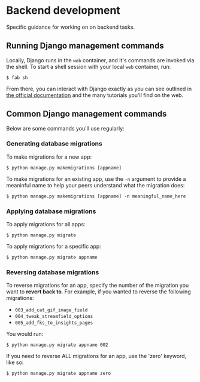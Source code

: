 # Backend development

Specific guidance for working on on backend tasks.

## Running Django management commands

Locally, Django runs in the `web` container, and it's commands are invoked via the shell. To start a shell session with your local `web` container, run:

```console
$ fab sh
```

From there, you can interact with Django exactly as you can see outlined in [the official documentation](https://docs.djangoproject.com/en/stable/topics/migrations/#module-django.db.migrations) and the many tutorials you'll find on the web.

## Common Django management commands

Below are some commands you'll use regularly:

### Generating database migrations

To make migrations for a new app:

```console
$ python manage.py makemigrations [appname]
```

To make migrations for an existing app, use the `-n` argument to provide a meaninful name to help your peers understand what the migration does:

```console
$ python manage.py makemigrations [appname] -n meaningful_name_here
```

### Applying database migrations

To apply migrations for all apps:

```console
$ python manage.py migrate
```

To apply migrations for a specific app:

```console
$ python manage.py migrate appname
```

### Reversing database migrations

To reverse migrations for an app, specify the number of the migration you want to **revert back to**. For example, if you wanted to reverse the following migrations:

- `003_add_cat_gif_image_field`
- `004_tweak_streamfield_options`
- `005_add_fks_to_insights_pages`

You would run:

```console
$ python manage.py migrate appname 002
```

If you need to reverse ALL migrations for an app, use the 'zero' keyword, like so:

```console
$ python manage.py migrate appname zero
```